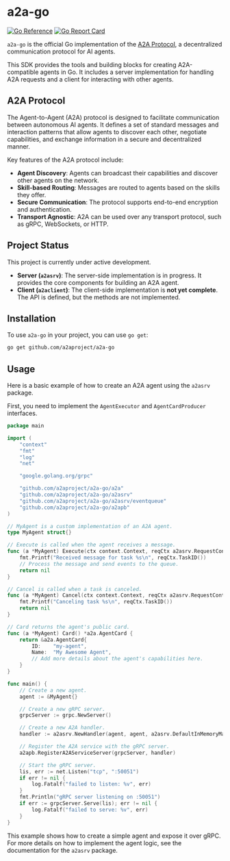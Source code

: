 # a2a-go

[![Go Reference](https://pkg.go.dev/badge/github.com/a2aproject/a2a-go.svg)](https://pkg.go.dev/github.com/a2aproject/a2a-go)
[![Go Report Card](https://goreportcard.com/badge/github.com/a2aproject/a2a-go)](https://goreportcard.com/report/github.com/a2aproject/a2a-go)

`a2a-go` is the official Go implementation of the [A2A Protocol](https://github.com/a2aproject/a2a), a decentralized communication protocol for AI agents.

This SDK provides the tools and building blocks for creating A2A-compatible agents in Go. It includes a server implementation for handling A2A requests and a client for interacting with other agents.

## A2A Protocol

The Agent-to-Agent (A2A) protocol is designed to facilitate communication between autonomous AI agents. It defines a set of standard messages and interaction patterns that allow agents to discover each other, negotiate capabilities, and exchange information in a secure and decentralized manner.

Key features of the A2A protocol include:

- **Agent Discovery**: Agents can broadcast their capabilities and discover other agents on the network.
- **Skill-based Routing**: Messages are routed to agents based on the skills they offer.
- **Secure Communication**: The protocol supports end-to-end encryption and authentication.
- **Transport Agnostic**: A2A can be used over any transport protocol, such as gRPC, WebSockets, or HTTP.

## Project Status

This project is currently under active development.

- **Server (`a2asrv`)**: The server-side implementation is in progress. It provides the core components for building an A2A agent.
- **Client (`a2aclient`)**: The client-side implementation is **not yet complete**. The API is defined, but the methods are not implemented.

## Installation

To use `a2a-go` in your project, you can use `go get`:

```bash
go get github.com/a2aproject/a2a-go
```

## Usage

Here is a basic example of how to create an A2A agent using the `a2asrv` package.

First, you need to implement the `AgentExecutor` and `AgentCardProducer` interfaces.

```go
package main

import (
	"context"
	"fmt"
	"log"
	"net"

	"google.golang.org/grpc"

	"github.com/a2aproject/a2a-go/a2a"
	"github.com/a2aproject/a2a-go/a2asrv"
	"github.com/a2aproject/a2a-go/a2asrv/eventqueue"
	"github.com/a2aproject/a2a-go/a2apb"
)

// MyAgent is a custom implementation of an A2A agent.
type MyAgent struct{}

// Execute is called when the agent receives a message.
func (a *MyAgent) Execute(ctx context.Context, reqCtx a2asrv.RequestContext, queue eventqueue.Queue) error {
	fmt.Printf("Received message for task %s\n", reqCtx.TaskID())
	// Process the message and send events to the queue.
	return nil
}

// Cancel is called when a task is canceled.
func (a *MyAgent) Cancel(ctx context.Context, reqCtx a2asrv.RequestContext, queue eventqueue.Queue) error {
	fmt.Printf("Canceling task %s\n", reqCtx.TaskID())
	return nil
}

// Card returns the agent's public card.
func (a *MyAgent) Card() *a2a.AgentCard {
	return &a2a.AgentCard{
		ID:    "my-agent",
		Name:  "My Awesome Agent",
		// Add more details about the agent's capabilities here.
	}
}

func main() {
	// Create a new agent.
	agent := &MyAgent{}

	// Create a new gRPC server.
	grpcServer := grpc.NewServer()

	// Create a new A2A handler.
	handler := a2asrv.NewHandler(agent, agent, a2asrv.DefaultInMemoryManager())

	// Register the A2A service with the gRPC server.
	a2apb.RegisterA2AServiceServer(grpcServer, handler)

	// Start the gRPC server.
	lis, err := net.Listen("tcp", ":50051")
	if err != nil {
		log.Fatalf("failed to listen: %v", err)
	}
	fmt.Println("gRPC server listening on :50051")
	if err := grpcServer.Serve(lis); err != nil {
		log.Fatalf("failed to serve: %v", err)
	}
}
```

This example shows how to create a simple agent and expose it over gRPC. For more details on how to implement the agent logic, see the documentation for the `a2asrv` package.

